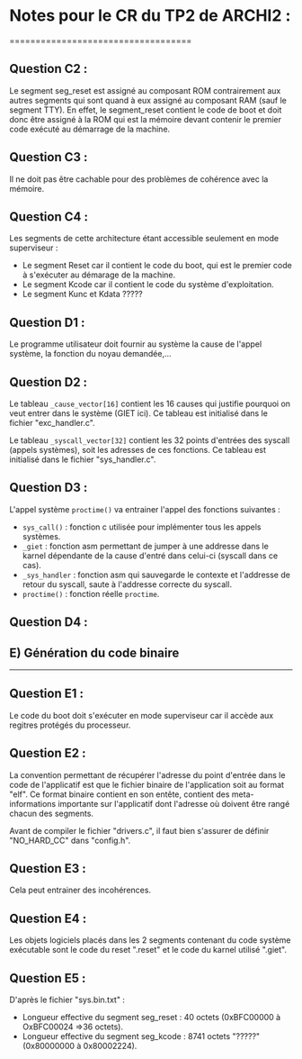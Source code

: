 # Notes pour le CR du TP2 de ARCHI2 :
===================================

Question C2 :
---------------

Le segment seg_reset est assigné au composant ROM contrairement aux autres segments qui sont quand à eux assigné au composant RAM (sauf le segment TTY). En effet, le segment_reset contient le code de boot et doit donc être assigné à la ROM qui est la mémoire devant contenir le premier code exécuté au démarrage de la machine.

Question C3 :
---------------

Il ne doit pas être cachable pour des problèmes de cohérence avec la mémoire.

Question C4 : 
---------------

Les segments de cette architecture étant accessible seulement en mode superviseur :
  * Le segment Reset car il contient le code du boot, qui est le premier code à s'exécuter au démarage de la machine.
  * Le segment Kcode car il contient le code du système d'exploitation.
  * Le segment Kunc et Kdata ?????

Question D1 : 
---------------

Le programme utilisateur doit fournir au système la cause de l'appel système,
la fonction du noyau demandée,...

Question D2 :
---------------

Le tableau `_cause_vector[16]` contient les 16 causes qui justifie pourquoi
on veut entrer dans le système (GIET ici).
Ce tableau est initialisé dans le fichier "exc_handler.c".

Le tableau `_syscall_vector[32]` contient les 32 points d'entrées des syscall 
(appels systèmes), soit les adresses de ces fonctions.
Ce tableau est initialisé dans le fichier "sys_handler.c".

Question D3 :
---------------

L'appel système `proctime()` va entrainer l'appel des fonctions suivantes :
  * `sys_call()` : fonction c utilisée pour implémenter tous les appels systèmes.
  * `_giet` : fonction asm permettant de jumper à une addresse dans le karnel dépendante de la cause d'entré dans celui-ci (syscall dans ce cas).
  * `_sys_handler` : fonction asm qui sauvegarde le contexte et l'addresse de retour du syscall, saute à l'addresse correcte du syscall.
  * `proctime()` : fonction réelle `proctime`.

Question D4 :
---------------

## E) Génération du code binaire
------------------------------

Question E1 :
---------------

Le code du boot doit s'exécuter en mode superviseur car il accède aux regitres protégés du processeur.

Question E2 :
---------------

La convention permettant de récupérer l'adresse du point d'entrée dans le code de l'applicatif est que le fichier binaire de l'application soit au format "elf".
Ce format binaire contient en son entête, contient des meta-informations importante sur l'applicatif dont l'adresse où doivent être rangé chacun des segments.

Avant de compiler le fichier "drivers.c", il faut bien s'assurer de définir "NO_HARD_CC" dans "config.h".

Question E3 :
---------------

Cela peut entrainer des incohérences.

Question E4 : 
---------------

Les objets logiciels placés dans les 2 segments contenant du code système exécutable sont le code du reset ".reset" et le code du karnel utilisé ".giet".

Question E5 :
---------------

D'après le fichier "sys.bin.txt" :
  * Longueur effective du segment seg_reset : 40 octets (0xBFC00000 à OxBFC00024 =>36 octets).
  * Longueur effective du segment seg_kcode : 8741 octets "?????" (0x80000000 à 0x80002224).

